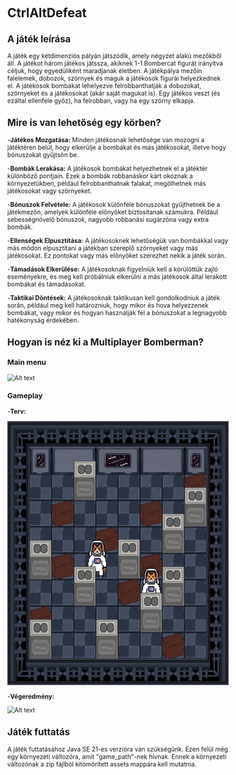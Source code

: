 # CtrlAltDefeat

## A játék leírása

A játék egy kétdimenziós pályán játszódik, amely négyzet alakú mezőkből áll. A játékot három játékos játssza,
akiknek 1-1 Bombercat figurát irányítva céljuk, hogy egyedüliként maradjanak életben.
A játékpálya mezőin falelemek, dobozok, szörnyek és maguk a játékosok figurái helyezkednek el.
A játékosok bombákat lehelyezve felrobbanthatják a dobozokat, szörnyeket és a játékosokat (akár saját magukat is).
Egy játékos veszt (és ezáltal ellenfele győz), ha felrobban, vagy ha egy szörny elkapja.

## Mire is van lehetőség egy körben?

 -**Játékos Mozgatása:**
Minden játékosnak lehetősége van mozogni a játéktéren belül, hogy elkerülje a bombákat és más játékosokat,
 illetve hogy bónuszokat gyűjtsön be.

-**Bombák Lerakása:**
A játékosok bombákat helyezhetnek el a játéktér különböző pontjain. Ezek a bombák robbanáskor kárt okoznak a 
környezetükben, például felrobbanthatnak falakat, megölhetnek más játékosokat vagy szörnyeket.

-**Bónuszok Felvétele:**
A játékosok különféle bónuszokat gyűjthetnek be a játékmezőn, amelyek különféle előnyöket biztosítanak számukra.
Például sebességnövelő bónuszok, nagyobb robbanási sugárzóna vagy extra bombák.

-**Ellenségek Elpusztítása:**
A játékosoknek lehetőségük van bombákkal vagy más módon elpusztítani a játékban szereplő szörnyeket vagy
más játékosokat. Ez pontokat vagy más előnyöket szerezhet nekik a játék során.

-**Támadások Elkerülése:**
A játékosoknak figyelniük kell a körülöttük zajló eseményekre, és meg kell próbálniuk elkerülni a más játékosok
által lerakott bombákat és támadásokat.

-**Taktikai Döntések:**
A játékosoknak taktikusan kell gondolkodniuk a játék során, például meg kell határozniuk, hogy mikor és hova
helyezzenek bombákat, vagy mikor és hogyan használják fel a bónuszokat a legnagyobb hatékonyság érdekében.

## Hogyan is néz ki a Multiplayer Bomberman?

### Main menu

<img alt="Alt text" height="600" src="readme/main_menu.gif" width="600"/>

### Gameplay
-**Terv:**

<img alt="Alt text" height="600" src="readme/gameplay_2.png" width="600"/>

-**Végeredmény:**

<img alt="Alt text" height="600" src="readme/gameplay.gif" width="600"/>




## Játék futtatás
A játék futtatásához Java SE 21-es verzióra van szükségünk. Ezen felül még egy környezeti változóra, amit "game_path"-nek hívnak. Ennek a környezeti változónak a zip fájlból kitömörített assets mappára kell mutatnia. 
